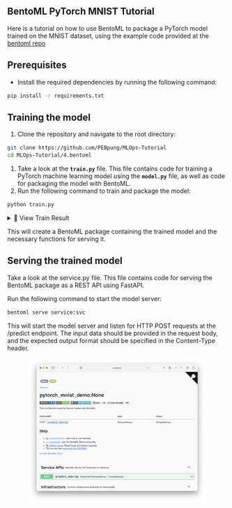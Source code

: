 ## BentoML PyTorch MNIST Tutorial
Here is a tutorial on how to use BentoML to package a PyTorch model trained on the MNIST dataset, using the example code provided at the [bentoml repo]("https://github.com/bentoml/BentoML/tree/main/examples/pytorch_mnist")


## **Prerequisites**

- Install the required dependencies by running the following command:

```bash
pip install -r requirements.txt
```

## **Training the model**

1. Clone the repository and navigate to the root directory:

```bash
git clone https://github.com/PEBpung/MLOps-Tutorial
cd MLOps-Tutorial/4.bentoml
```

1. Take a look at the **`train.py`** file. This file contains code for training a PyTorch machine learning model using the **`model.py`** file, as well as code for packaging the model with BentoML.
2. Run the following command to train and package the model:

```bash
python train.py
```

<details>
<summary>📌 View Train Result</summary>

```bash
Training using cpu.
Train Epoch: 0  Loss: 0.505
Train Epoch: 1  Loss: 0.225
Train Epoch: 2  Loss: 0.169
Test Result ACC: 0.956
Saved model: Model(tag="pytorch_mnist:gmkted4dgkuoyycf")
```
</details>

This will create a BentoML package containing the trained model and the necessary functions for serving it.

## **Serving the trained model**
Take a look at the service.py file. This file contains code for serving the BentoML package as a REST API using FastAPI.

Run the following command to start the model server:

```bash
bentoml serve service:svc
```

This will start the model server and listen for HTTP POST requests at the /predict endpoint. The input data should be provided in the request body, and the expected output format should be specified in the Content-Type header.

<center><img src="../assets/bentoml_ui.png" alt="3-Figure1-1" style="zoom: 40%;" /></center>